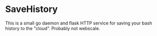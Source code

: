 SaveHistory
===========

This is a small go daemon and flask HTTP service for saving your bash history to the "cloud". Probably not webscale.
